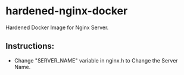 # hardened-nginx-docker
Hardened Docker Image for Nginx Server.

## Instructions:
- Change "SERVER_NAME" variable in nginx.h to Change the Server Name.
